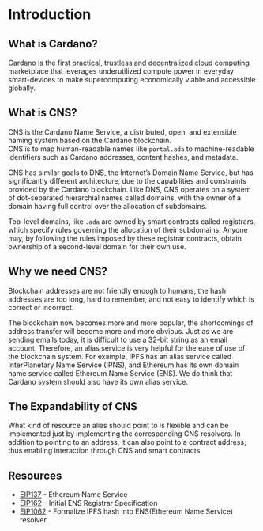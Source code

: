 # Introduction

## What is Cardano?
Cardano is the first practical, trustless and decentralized cloud computing marketplace that leverages underutilized compute power in everyday smart-devices to make supercomputing economically viable and accessible globally.

## What is CNS?
CNS is the Cardano Name Service, a distributed, open, and extensible naming system based on the Cardano blockchain.  
CNS is to map human-readable names like `portal.ada` to machine-readable identifiers such as Cardano addresses, content hashes, and metadata.

CNS has similar goals to DNS, the Internet’s Domain Name Service, but has significantly different architecture, due to the capabilities and constraints provided by the Cardano blockchain. Like DNS, CNS operates on a system of dot-separated hierarchial names called domains, with the owner of a domain having full control over the allocation of subdomains.

Top-level domains, like `.ada` are owned by smart contracts called registrars, which specify rules governing the allocation of their subdomains. Anyone may, by following the rules imposed by these registrar contracts, obtain ownership of a second-level domain for their own use.

## Why we need CNS?
Blockchain addresses are not friendly enough to humans, the hash addresses are too long, hard to remember, and not easy to identify which is correct or incorrect.  

The blockchain now becomes more and more popular, the shortcomings of address transfer will become more and more obvious. Just as we are sending emails today, it is difficult to use a 32-bit string as an email account. Therefore, an alias service is very helpful for the ease of use of the blockchain system. For example, IPFS has an alias service called InterPlanetary Name Service (IPNS), and Ethereum has its own domain name service called Ethereum Name Service (ENS). We do think that Cardano system should also have its own alias service.

## The Expandability of CNS
What kind of resource an alias should point to is flexible and can be implemented just by implementing the corresponding CNS resolvers. In addition to pointing to an address, it can also point to a contract address, thus enabling interaction through CNS and smart contracts.

## Resources
- [EIP137](https://github.com/ethereum/EIPs/blob/master/EIPS/eip-137.md) - Ethereum Name Service
- [EIP162](https://github.com/ethereum/EIPs/blob/master/EIPS/eip-162.md) - Initial ENS Registrar Specification
- [EIP1062](https://github.com/ethereum/EIPs/blob/master/EIPS/eip-1062.md) - Formalize IPFS hash into ENS(Ethereum Name Service) resolver
